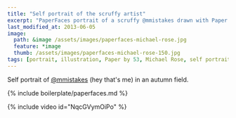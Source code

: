 ```yaml
---
title: "Self portrait of the scruffy artist"
excerpt: "PaperFaces portrait of a scruffy @mmistakes drawn with Paper by 53 on an iPad."
last_modified_at: 2013-06-05
image: 
  path: &image /assets/images/paperfaces-michael-rose.jpg 
  feature: *image
  thumb: /assets/images/paperfaces-michael-rose-150.jpg
tags: [portrait, illustration, Paper by 53, Michael Rose, self portrait, beard, time lapse]
---
```


Self portrait of [@mmistakes](http://twitter.com/mmistakes) (hey that's me) in an autumn field.

{% include boilerplate/paperfaces.md %}

{% include video id="NqcGVymOiPo" %}
